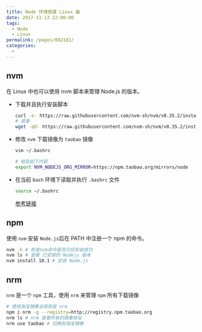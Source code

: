 ```yaml
---
title: Node 环境搭建 Linux 篇
date: 2017-11-13 22:00:00
tags:
  - Node
  - Linux
permalink: /pages/692181/
categories:
  -
---
```


## nvm

在 Linux 中也可以使用 nvm 脚本来管理 Node.js 的版本。

- 下载并且执行安装脚本

  ```bash
  curl -o- https://raw.githubusercontent.com/nvm-sh/nvm/v0.35.2/install.sh | bash
  # 或者
  wget -qO- https://raw.githubusercontent.com/nvm-sh/nvm/v0.35.2/install.sh | bash
  ```

- 修改 `nvm` 下载镜像为 `taobao` 镜像

  ```bash
  vim ~/.bashrc

  # 粘贴如下内容
  export NVM_NODEJS_ORG_MIRROR=https://npm.taobao.org/mirrors/node
  ```

- 在当前 `bash` 环境下读取并执行 `.bashrc` 文件

  ```bash
  source ~/.bashrc
  ```

  [参考链接](https://github.com/nvm-sh/nvm#installing-and-updating)

## npm

使用 `nvm` 安装 `Node.js`后在 PATH 中注册一个 npm 的命令。

```bash
nvm -h # 检查nvm命令是否已经安装成功
nvm ls # 查看 已安装的 Nodejs 版本
nvm install 10.1 # 安装 Node.js
```

## nrm

`nrm` 是一个 `npm` 工具，使用 `nrm` 来管理 `npm` 所有下载镜像

```bash
# 使用淘宝镜像全局安装 nrm
npm i nrm -g --registry=http://registry.npm.taobao.org
nrm ls # nrm 查看所有的镜像地址
nrm use taobao # 切换到淘宝镜像
```
